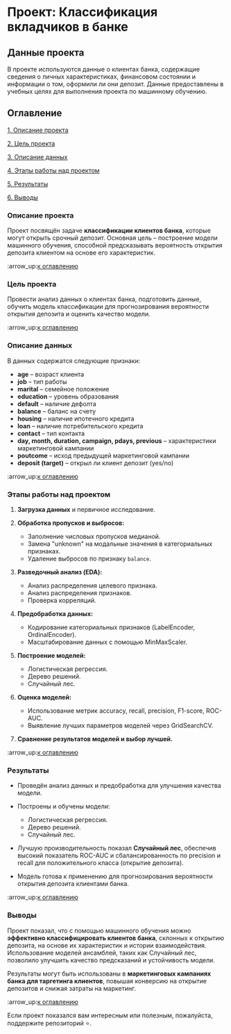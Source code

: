 # Проект: Классификация вкладчиков в банке

## Данные проекта

В проекте используются данные о клиентах банка, содержащие сведения о личных характеристиках, финансовом состоянии и информации о том, оформили ли они депозит. Данные предоставлены в учебных целях для выполнения проекта по машинному обучению.

## Оглавление

[1. Описание проекта](#Описание-проекта)

[2. Цель проекта](#Цель-проекта)

[3. Описание данных](#Описание-данных)

[4. Этапы работы над проектом](#Этапы-работы-над-проектом)

[5. Результаты](#Результаты)

[6. Выводы](#Выводы)

### Описание проекта

Проект посвящён задаче **классификации клиентов банка**, которые могут открыть срочный депозит. Основная цель – построение модели машинного обучения, способной предсказывать вероятность открытия депозита клиентом на основе его характеристик.

\:arrow\_up:[к оглавлению](#Оглавление)

### Цель проекта

Провести анализ данных о клиентах банка, подготовить данные, обучить модель классификации для прогнозирования вероятности открытия депозита и оценить качество модели.

\:arrow\_up:[к оглавлению](#Оглавление)

### Описание данных

В данных содержатся следующие признаки:

* **age** – возраст клиента
* **job** – тип работы
* **marital** – семейное положение
* **education** – уровень образования
* **default** – наличие дефолта
* **balance** – баланс на счету
* **housing** – наличие ипотечного кредита
* **loan** – наличие потребительского кредита
* **contact** – тип контакта
* **day, month, duration, campaign, pdays, previous** – характеристики маркетинговой кампании
* **poutcome** – исход предыдущей маркетинговой кампании
* **deposit (target)** – открыл ли клиент депозит (yes/no)

\:arrow\_up:[к оглавлению](#Оглавление)

### Этапы работы над проектом

1. **Загрузка данных** и первичное исследование.
2. **Обработка пропусков и выбросов:**

   * Заполнение числовых пропусков медианой.
   * Замена "unknown" на модальные значения в категориальных признаках.
   * Удаление выбросов по признаку `balance`.
3. **Разведочный анализ (EDA):**

   * Анализ распределения целевого признака.
   * Анализ распределения признаков.
   * Проверка корреляций.
4. **Предобработка данных:**

   * Кодирование категориальных признаков (LabelEncoder, OrdinalEncoder).
   * Масштабирование данных с помощью MinMaxScaler.
5. **Построение моделей:**

   * Логистическая регрессия.
   * Дерево решений.
   * Случайный лес.
6. **Оценка моделей:**

   * Использование метрик accuracy, recall, precision, F1-score, ROC-AUC.
   * Выявление лучших параметров моделей через GridSearchCV.
7. **Сравнение результатов моделей и выбор лучшей.**

\:arrow\_up:[к оглавлению](#Оглавление)

### Результаты

* Проведён анализ данных и предобработка для улучшения качества модели.
* Построены и обучены модели:

  * Логистическая регрессия.
  * Дерево решений.
  * Случайный лес.
* Лучшую производительность показал **Случайный лес**, обеспечив высокий показатель ROC-AUC и сбалансированность по precision и recall для положительного класса (открытие депозита).
* Модель готова к применению для прогнозирования вероятности открытия депозита клиентами банка.

\:arrow\_up:[к оглавлению](#Оглавление)

### Выводы

Проект показал, что с помощью машинного обучения можно **эффективно классифицировать клиентов банка**, склонных к открытию депозита, на основе их характеристик и истории взаимодействия. Использование моделей ансамблей, таких как Случайный лес, позволило улучшить качество предсказаний и устойчивость модели.

Результаты могут быть использованы в **маркетинговых кампаниях банка для таргетинга клиентов**, повышая конверсию на открытие депозитов и снижая затраты на маркетинг.

\:arrow\_up:[к оглавлению](#Оглавление)

Если проект показался вам интересным или полезным, пожалуйста, поддержите репозиторий ⭐️.
